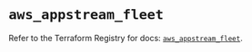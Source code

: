 # `aws_appstream_fleet`

Refer to the Terraform Registry for docs: [`aws_appstream_fleet`](https://registry.terraform.io/providers/hashicorp/aws/6.17.0/docs/resources/appstream_fleet).
